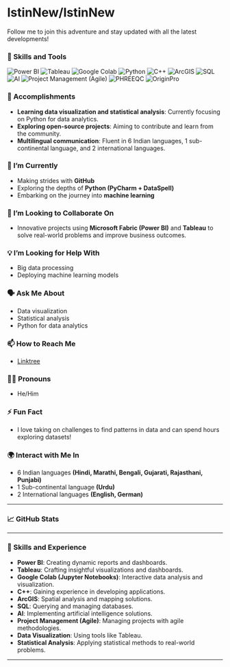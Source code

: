 # IstinNew/IstinNew

<div style="display: flex; align-items: center;">
  <div style="flex: 1;">Follow me to join this adventure and stay updated with all the latest developments!
  </div>
</div>

### 💪 Skills and Tools
![Power BI](https://img.shields.io/badge/Power_BI-F2C811?style=for-the-badge&logo=Power-BI&logoColor=black)
![Tableau](https://img.shields.io/badge/Tableau-E97627?style=for-the-badge&logo=Tableau&logoColor=white)
![Google Colab](https://img.shields.io/badge/Google_Colab-F9AB00?style=for-the-badge&logo=google-colab&logoColor=white)
![Python](https://img.shields.io/badge/Python-3776AB?style=for-the-badge&logo=Python&logoColor=white)
![C++](https://img.shields.io/badge/C++-00599C?style=for-the-badge&logo=C%2B%2B&logoColor=white)
![ArcGIS](https://img.shields.io/badge/ArcGIS-34A853?style=for-the-badge&logo=arcgis&logoColor=white)
![SQL](https://img.shields.io/badge/SQL-4479A1?style=for-the-badge&logo=postgresql&logoColor=white)
![AI](https://img.shields.io/badge/AI-4285F4?style=for-the-badge&logo=artificial-intelligence&logoColor=white)
![Project Management (Agile)](https://img.shields.io/badge/Project_Management_(Agile)-FF4500?style=for-the-badge&logo=agile&logoColor=white)
![PHREEQC](https://img.shields.io/badge/PHREEQC-008080?style=for-the-badge&logo=hydrogeology&logoColor=white)
![OriginPro](https://img.shields.io/badge/OriginPro-5A5A5A?style=for-the-badge&logo=originlab&logoColor=white)

### 🚀 Accomplishments
- **Learning data visualization and statistical analysis**: Currently focusing on Python for data analytics.
- **Exploring open-source projects**: Aiming to contribute and learn from the community.
- **Multilingual communication**: Fluent in 6 Indian languages, 1 sub-continental language, and 2 international languages.

### 🌱 I’m Currently
- Making strides with **GitHub**
- Exploring the depths of **Python (PyCharm + DataSpell)**
- Embarking on the journey into **machine learning**

### 🤝 I’m Looking to Collaborate On
- Innovative projects using **Microsoft Fabric (Power BI)** and **Tableau** to solve real-world problems and improve business outcomes.

### 💡 I’m Looking for Help With
- Big data processing
- Deploying machine learning models

### 🗣️ Ask Me About
- Data visualization
- Statistical analysis
- Python for data analytics

### 📫 How to Reach Me
- [Linktree](https://linktr.ee/likelyix)

### 🏳️‍🌈 Pronouns
- He/Him

### ⚡ Fun Fact
- I love taking on challenges to find patterns in data and can spend hours exploring datasets!

### 🌍 Interact with Me In
- 6 Indian languages **(Hindi, Marathi, Bengali, Gujarati, Rajasthani, Punjabi)**
- 1 Sub-continental language **(Urdu)**
- 2 International languages **(English, German)**

---
### 📈 GitHub Stats



---
### 💪 Skills and Experience
- **Power BI**: Creating dynamic reports and dashboards.
- **Tableau**: Crafting insightful visualizations and dashboards.
- **Google Colab (Jupyter Notebooks)**: Interactive data analysis and visualization.
- **C++**: Gaining experience in developing applications.
- **ArcGIS**: Spatial analysis and mapping solutions.
- **SQL**: Querying and managing databases.
- **AI**: Implementing artificial intelligence solutions.
- **Project Management (Agile)**: Managing projects with agile methodologies.
- **Data Visualization**: Using tools like Tableau.
- **Statistical Analysis**: Applying statistical methods to real-world problems.
---
